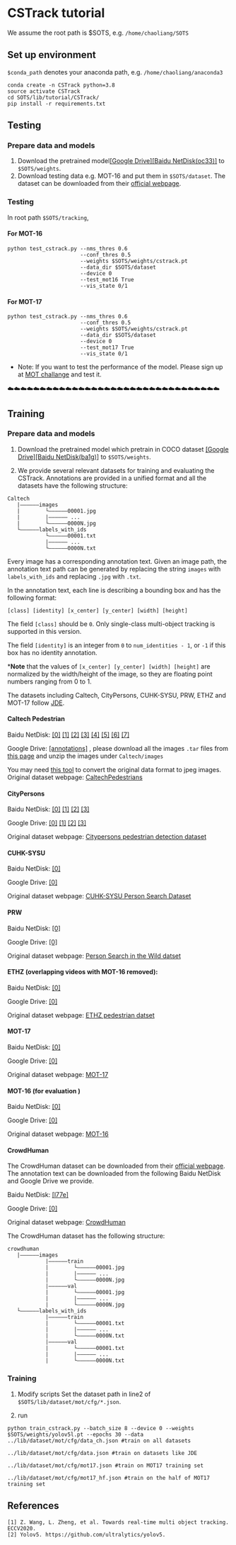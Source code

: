 # CSTrack tutorial

We assume the root path is $SOTS, e.g. `/home/chaoliang/SOTS`

## Set up environment

`$conda_path` denotes your anaconda path, e.g. `/home/chaoliang/anaconda3`
```
conda create -n CSTrack python=3.8
source activate CSTrack
cd SOTS/lib/tutorial/CSTrack/
pip install -r requirements.txt
```


## Testing
### Prepare data and models
1. Download the pretrained model[[Google Drive]](https://drive.google.com/file/d/1x0HUDD9t6mnHi3q2N3Uf4gtmBBwPvAd7/view?usp=sharing)[[Baidu NetDisk(oc33)]](https://pan.baidu.com/s/1vIi4aWw-uRT9fZBN2aksBg) to `$SOTS/weights`.
2. Download testing data e.g. MOT-16 and put them in `$SOTS/dataset`. The dataset can be downloaded from their [official webpage](https://motchallenge.net/).


### Testing
In root path `$SOTS/tracking`,

#### For MOT-16
```
python test_cstrack.py --nms_thres 0.6
                       --conf_thres 0.5
                       --weights $SOTS/weights/cstrack.pt
                       --data_dir $SOTS/dataset
                       --device 0
                       --test_mot16 True
                       --vis_state 0/1
```

#### For MOT-17
```
python test_cstrack.py --nms_thres 0.6
                       --conf_thres 0.5
                       --weights $SOTS/weights/cstrack.pt
                       --data_dir $SOTS/dataset
                       --device 0
                       --test_mot17 True
                       --vis_state 0/1
```

- Note: If you want to test the performance of the model. Please sign up at [MOT challange](https://motchallenge.net/) and test it.



:cloud::cloud::cloud::cloud::cloud::cloud::cloud::cloud::cloud::cloud::cloud::cloud::cloud::cloud::cloud::cloud::cloud::cloud::cloud::cloud::cloud::cloud::cloud::cloud::cloud::cloud::cloud::cloud::cloud::cloud::cloud::cloud::cloud:
## Training

### Prepare data and models

1. Download the pretrained model which pretrain in COCO dataset [[Google Drive]](https://drive.google.com/file/d/1qJHNlEXPVirDVmWL7hHeU4-P9amWHJHR/view?usp=sharing)[[Baidu NetDisk(ba1g)]](https://pan.baidu.com/s/1S04i6-yxQ3QHtfUDDtd1Kw) to `$SOTS/weights`.

2. We provide several relevant datasets for training and evaluating the CSTrack. 
Annotations are provided in a unified format and all the datasets have the following structure:

```
Caltech
   |——————images
   |        └——————00001.jpg
   |        |—————— ...
   |        └——————0000N.jpg
   └——————labels_with_ids
            └——————00001.txt
            |—————— ...
            └——————0000N.txt
```

Every image has a corresponding annotation text. Given an image path, 
the annotation text path can be generated by replacing the string `images` with `labels_with_ids` and replacing `.jpg` with `.txt`.

In the annotation text, each line is describing a bounding box and has the following format:
```
[class] [identity] [x_center] [y_center] [width] [height]
```
The field `[class]` should be `0`. Only single-class multi-object tracking is supported in this version. 

The field `[identity]` is an integer from `0` to `num_identities - 1`, or `-1` if this box has no identity annotation.

***Note** that the values of `[x_center] [y_center] [width] [height]` are normalized by the width/height of the image, so they are floating point numbers ranging from 0 to 1.


The datasets including Caltech, CityPersons, CUHK-SYSU, PRW, ETHZ and MOT-17 follow [JDE](https://github.com/Zhongdao/Towards-Realtime-MOT). 

#### Caltech Pedestrian
Baidu NetDisk: 
[[0]](https://pan.baidu.com/s/1sYBXXvQaXZ8TuNwQxMcAgg)
[[1]](https://pan.baidu.com/s/1lVO7YBzagex1xlzqPksaPw) 
[[2]](https://pan.baidu.com/s/1PZXxxy_lrswaqTVg0GuHWg)
[[3]](https://pan.baidu.com/s/1M93NCo_E6naeYPpykmaNgA)
[[4]](https://pan.baidu.com/s/1ZXCdPNXfwbxQ4xCbVu5Dtw)
[[5]](https://pan.baidu.com/s/1kcZkh1tcEiBEJqnDtYuejg)
[[6]](https://pan.baidu.com/s/1sDjhtgdFrzR60KKxSjNb2A)
[[7]](https://pan.baidu.com/s/18Zvp_d33qj1pmutFDUbJyw)

Google Drive: [[annotations]](https://drive.google.com/file/d/1h8vxl_6tgi9QVYoer9XcY9YwNB32TE5k/view?usp=sharing) , 
please download all the images `.tar` files from [this page](http://www.vision.caltech.edu/Image_Datasets/CaltechPedestrians/datasets/USA/) and unzip the images under `Caltech/images`

You may need [this tool](https://github.com/mitmul/caltech-pedestrian-dataset-converter) to convert the original data format to jpeg images.
Original dataset webpage: [CaltechPedestrians](http://www.vision.caltech.edu/Image_Datasets/CaltechPedestrians/)
#### CityPersons
Baidu NetDisk: 
[[0]](https://pan.baidu.com/s/1g24doGOdkKqmbgbJf03vsw)
[[1]](https://pan.baidu.com/s/1mqDF9M5MdD3MGxSfe0ENsA) 
[[2]](https://pan.baidu.com/s/1Qrbh9lQUaEORCIlfI25wdA)
[[3]](https://pan.baidu.com/s/1lw7shaffBgARDuk8mkkHhw)

Google Drive:
[[0]](https://drive.google.com/file/d/1DgLHqEkQUOj63mCrS_0UGFEM9BG8sIZs/view?usp=sharing)
[[1]](https://drive.google.com/file/d/1BH9Xz59UImIGUdYwUR-cnP1g7Ton_LcZ/view?usp=sharing) 
[[2]](https://drive.google.com/file/d/1q_OltirP68YFvRWgYkBHLEFSUayjkKYE/view?usp=sharing)
[[3]](https://drive.google.com/file/d/1VSL0SFoQxPXnIdBamOZJzHrHJ1N2gsTW/view?usp=sharing)

Original dataset webpage: [Citypersons pedestrian detection dataset](https://bitbucket.org/shanshanzhang/citypersons)

#### CUHK-SYSU
Baidu NetDisk: 
[[0]](https://pan.baidu.com/s/1YFrlyB1WjcQmFW3Vt_sEaQ)

Google Drive:
[[0]](https://drive.google.com/file/d/1D7VL43kIV9uJrdSCYl53j89RE2K-IoQA/view?usp=sharing)

Original dataset webpage: [CUHK-SYSU Person Search Dataset](http://www.ee.cuhk.edu.hk/~xgwang/PS/dataset.html)

#### PRW
Baidu NetDisk: 
[[0]](https://pan.baidu.com/s/1iqOVKO57dL53OI1KOmWeGQ)

Google Drive:
[[0]](https://drive.google.com/file/d/116_mIdjgB-WJXGe8RYJDWxlFnc_4sqS8/view?usp=sharing)

Original dataset webpage: [Person Search in the Wild datset](http://www.liangzheng.com.cn/Project/project_prw.html)

#### ETHZ (overlapping videos with MOT-16 removed):
Baidu NetDisk: 
[[0]](https://pan.baidu.com/s/14EauGb2nLrcB3GRSlQ4K9Q)

Google Drive:
[[0]](https://drive.google.com/file/d/19QyGOCqn8K_rc9TXJ8UwLSxCx17e0GoY/view?usp=sharing)

Original dataset webpage: [ETHZ pedestrian datset](https://data.vision.ee.ethz.ch/cvl/aess/dataset/)

#### MOT-17
Baidu NetDisk: 
[[0]](https://pan.baidu.com/s/1lHa6UagcosRBz-_Y308GvQ)

Google Drive:
[[0]](https://drive.google.com/file/d/1ET-6w12yHNo8DKevOVgK1dBlYs739e_3/view?usp=sharing)

Original dataset webpage: [MOT-17](https://motchallenge.net/data/MOT17/)

#### MOT-16 (for evaluation )
Baidu NetDisk: 
[[0]](https://pan.baidu.com/s/10pUuB32Hro-h-KUZv8duiw)

Google Drive:
[[0]](https://drive.google.com/file/d/1254q3ruzBzgn4LUejDVsCtT05SIEieQg/view?usp=sharing)

Original dataset webpage: [MOT-16](https://motchallenge.net/data/MOT16/)


#### CrowdHuman
The CrowdHuman dataset can be downloaded from their [official webpage](https://www.crowdhuman.org). The annotation text can be downloaded from the following Baidu NetDisk and Google Drive we provide. 

Baidu NetDisk: 
[[l77e]](https://pan.baidu.com/s/1-wlHeQwizqTN7Ce1tkrXTQ)

Google Drive:
[[0]](https://drive.google.com/file/d/1Q0obzf3WFjFq6bHFjkiHCgRYjU-tUw6d/view?usp=sharing)

Original dataset webpage: [CrowdHuman](https://www.crowdhuman.org)

The CrowdHuman dataset has the following structure:
```
crowdhuman
   |——————images
            |——————train
            |        └——————00001.jpg
            |        |—————— ...
            |        └——————0000N.jpg
            |——————val
            |        └——————00001.jpg
            |        |—————— ...
            |        └——————0000N.jpg
   └——————labels_with_ids
            |——————train
            |        └——————00001.txt
            |        |—————— ...
            |        └——————0000N.txt
            |——————val
            |        └——————00001.txt
            |        |—————— ...
            |        └——————0000N.txt
```

### Training
1. Modify scripts
Set the dataset path in line2 of `$SOTS/lib/dataset/mot/cfg/*.json`.

2. run
```
python train_cstrack.py --batch_size 8 --device 0 --weights $SOTS/weights/yolov5l.pt --epochs 30 --data ../lib/dataset/mot/cfg/data_ch.json #train on all datasets
                                                                                                ../lib/dataset/mot/cfg/data.json #train on datasets like JDE
                                                                                                ../lib/dataset/mot/cfg/mot17.json #train on MOT17 training set
                                                                                                ../lib/dataset/mot/cfg/mot17_hf.json #train on the half of MOT17 training set
```

## References
```
[1] Z. Wang, L. Zheng, et al. Towards real-time multi object tracking. ECCV2020.
[2] Yolov5. https://github.com/ultralytics/yolov5.
```
